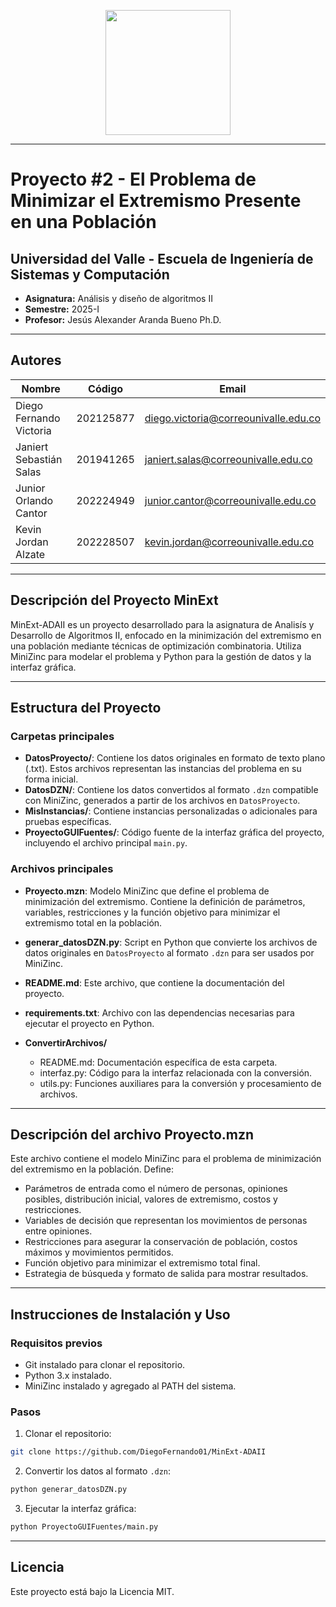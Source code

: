 <p align='center'>
  <img width='200' heigth='225' src='https://user-images.githubusercontent.com/62605744/171186764-43f7aae0-81a9-4b6e-b4ce-af963564eafb.png'>
</p>

---



# Proyecto #2 - El Problema de Minimizar el Extremismo Presente en una Población

## Universidad del Valle - Escuela de Ingeniería de Sistemas y Computación

- **Asignatura:** Análisis y diseño de algoritmos II
- **Semestre:** 2025-I
- **Profesor:** Jesús Alexander Aranda Bueno Ph.D.

---

## Autores

| Nombre                  | Código    | Email                                |
| ----------------------- | --------- | ------------------------------------ |
| Diego Fernando Victoria | 202125877 | diego.victoria@correounivalle.edu.co |
| Janiert Sebastián Salas | 201941265 | janiert.salas@correounivalle.edu.co  |
| Junior Orlando Cantor   | 202224949 | junior.cantor@correounivalle.edu.co  |
| Kevin Jordan Alzate     | 202228507 | kevin.jordan@correounivalle.edu.co   |

---

## Descripción del Proyecto MinExt
MinExt-ADAII es un proyecto desarrollado para la asignatura de Analisís y Desarrollo de Algoritmos II, enfocado en la minimización del extremismo en una población mediante técnicas de optimización combinatoria. Utiliza MiniZinc para modelar el problema y Python para la gestión de datos y la interfaz gráfica.

---

## Estructura del Proyecto

### Carpetas principales
- **DatosProyecto/**: Contiene los datos originales en formato de texto plano (.txt). Estos archivos representan las instancias del problema en su forma inicial.
- **DatosDZN/**: Contiene los datos convertidos al formato `.dzn` compatible con MiniZinc, generados a partir de los archivos en `DatosProyecto`.
- **MisInstancias/**: Contiene instancias personalizadas o adicionales para pruebas específicas.
- **ProyectoGUIFuentes/**: Código fuente de la interfaz gráfica del proyecto, incluyendo el archivo principal `main.py`.

### Archivos principales
- **Proyecto.mzn**: Modelo MiniZinc que define el problema de minimización del extremismo. Contiene la definición de parámetros, variables, restricciones y la función objetivo para minimizar el extremismo total en la población.
- **generar_datosDZN.py**: Script en Python que convierte los archivos de datos originales en `DatosProyecto` al formato `.dzn` para ser usados por MiniZinc.
- **README.md**: Este archivo, que contiene la documentación del proyecto.
- **requirements.txt**: Archivo con las dependencias necesarias para ejecutar el proyecto en Python.

- **ConvertirArchivos/**
  - README.md: Documentación específica de esta carpeta.
  - interfaz.py: Código para la interfaz relacionada con la conversión.
  - utils.py: Funciones auxiliares para la conversión y procesamiento de archivos.

---

## Descripción del archivo Proyecto.mzn

Este archivo contiene el modelo MiniZinc para el problema de minimización del extremismo en la población. Define:
- Parámetros de entrada como el número de personas, opiniones posibles, distribución inicial, valores de extremismo, costos y restricciones.
- Variables de decisión que representan los movimientos de personas entre opiniones.
- Restricciones para asegurar la conservación de población, costos máximos y movimientos permitidos.
- Función objetivo para minimizar el extremismo total final.
- Estrategia de búsqueda y formato de salida para mostrar resultados.

---

## Instrucciones de Instalación y Uso

### Requisitos previos
- Git instalado para clonar el repositorio.
- Python 3.x instalado.
- MiniZinc instalado y agregado al PATH del sistema.

### Pasos
1. Clonar el repositorio:
```bash
git clone https://github.com/DiegoFernando01/MinExt-ADAII
```
2. Convertir los datos al formato `.dzn`:
```bash
python generar_datosDZN.py
```
3. Ejecutar la interfaz gráfica:
```bash
python ProyectoGUIFuentes/main.py
```
---

## Licencia
Este proyecto está bajo la Licencia MIT.